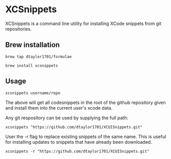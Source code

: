 # XCSnippets

XCSnippets is a command line utility for installing XCode snippets from git repositories.

## Brew installation

`brew tap dtaylor1701/formulae`

`brew install xcsnippets`

## Usage

`xcsnippets username/repo`

The above will get all codesnippets in the root of the github repository given and install them into the current user's xcode data.

Any git respository can be used by supplying the full path:

`xcsnippets "https://github.com/dtaylor1701/XCUISnippets.git"`

User the -r flag to replace existing snippets of the same name. This is useful for installing updates to snippets that have already been downloaded.

`xcsnippets -r "https://github.com/dtaylor1701/XCUISnippets.git"`


